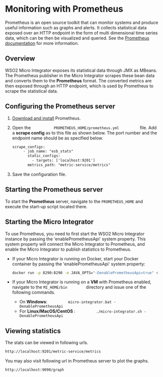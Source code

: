 # Monitoring with Prometheus

Prometheus is an open source toolkit that can monitor systems and produce useful information such as graphs and alerts. It collects statistical data exposed over an HTTP endpoint in the form of multi dimensional time series data, which can be then be visualized and queried. See the [Prometheus documentation](http://prometheus%202) for more information.

## Overview

WSO2 Micro Integrator exposes its statistical data through JMX as
MBeans. The Prometheus publisher in the Micro Integrator scrapes these bean data and
converts them to the **Prometheus** format. The converted metrics are then
exposed through an HTTP endpoint, which is used by Prometheus to scrape
the statistical data. 

## Configuring the Prometheus server

1.  [Download and install](https://prometheus.io/download/) Prometheus.
2.  Open the `           PROMETHEUS_HOME/prometheus.yml          `
    file. Add a **scrape config** as to this file as shown below. The
    port number and the endpoint name should be as specified below.

    ``` xml
    scrape_configs:
         - job_name: "esb_stats"
           static_configs:
             - targets: ['localhost:9201']
           metrics_path: "metric-service/metrics"
    ```

3.  Save the configuration file.

## Starting the Prometheus server

To start the **Prometheus** server, navigate to the `PROMETHEUS_HOME` and execute the start-up script located there.

## Starting the Micro Integrator

To use Prometheus, you need to first start the WSO2 Micro Integrator instance by passing the 'enablePrometheusApi' system property. This system property will connect the Micro Integrator to Prometheus, and enable the Micro Integrator to publish statistics to Prometheus.

- If your Micro Integrator is running on Docker, start your Docker container by passing the 'enablePrometheusApi' system property:

    ```bash
    docker run -p 8290:8290 -e JAVA_OPTS="-DenablePrometheusApi=true" <Docker_Image_Name>
    ```

- If your Micro Integrator is running on a **VM** with Prometheus enabled, navigate to the `MI_HOME/bin        ` directory and issue one of the following commands.

    -   On **Windows**: `          micro-integrator.bat -DenablePrometheusApi         `
    -   For **Linux/MacOS/CentOS** : `          ./micro-integrator.sh -DenablePrometheusApi         `

## Viewing statistics

The stats can be viewed in following urls.

```bash
http://localhost:9201/metric-service/metrics
```

You may also visit following url in Prometheus server to plot the
graphs.

```bash
http://localhost:9090/graph
```

